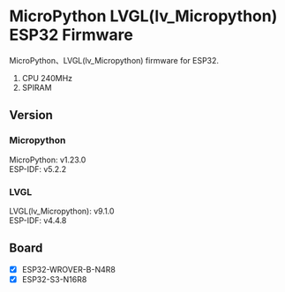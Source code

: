 # MicroPython LVGL(lv_Micropython) ESP32 Firmware
MicroPython、LVGL(lv_Micropython) firmware for ESP32.  
1. CPU 240MHz  
2. SPIRAM

## Version
### Micropython
MicroPython:           v1.23.0  
ESP-IDF:               v5.2.2

### LVGL
LVGL(lv_Micropython):  v9.1.0  
ESP-IDF:               v4.4.8

## Board
* [x] ESP32-WROVER-B-N4R8  
* [x] ESP32-S3-N16R8